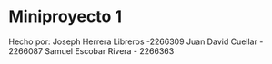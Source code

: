 # Miniproyecto 1
Hecho por:
Joseph Herrera Libreros -2266309
Juan David Cuellar - 2266087
Samuel Escobar Rivera - 2266363
